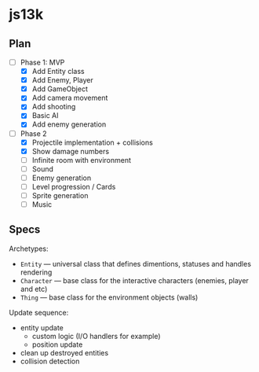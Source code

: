 # js13k

## Plan
- [ ] Phase 1: MVP
  - [x] Add Entity class
  - [x] Add Enemy, Player
  - [x] Add GameObject
  - [x] Add camera movement
  - [x] Add shooting
  - [x] Basic AI
  - [x] Add enemy generation
- [ ] Phase 2
  - [x] Projectile implementation + collisions
  - [x] Show damage numbers
  - [ ] Infinite room with environment
  - [ ] Sound
  - [ ] Enemy generation
  - [ ] Level progression / Cards
  - [ ] Sprite generation
  - [ ] Music

## Specs

Archetypes:
- `Entity` — universal class that defines dimentions, statuses and handles rendering
- `Character` — base class for the interactive characters (enemies, player and etc)
- `Thing` — base class for the environment objects (walls)

Update sequence:
- entity update
  - custom logic (I/O handlers for example)
  - position update
- clean up destroyed entities
- collision detection